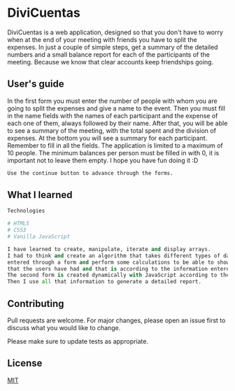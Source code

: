 ﻿# DiviCuentas

DiviCuentas is a web application, designed so that you don't have to worry when at the end of your meeting with friends you have to split the expenses. In just a couple of simple steps, get a summary of the detailed numbers and a small balance report for each of the participants of the meeting. Because we know that clear accounts keep friendships going.

## User's guide

In the first form you must enter the number of people with whom you are going to split the expenses and give a name to the event.
Then you must fill in the name fields with the names of each participant and the expense of each one of them, always followed by their name.
After that, you will be able to see a summary of the meeting, with the total spent and the division of expenses. At the bottom you will see a summary for each participant. Remember to fill in all the fields. The application is limited to a maximum of 10 people. The minimum balances per person must be filled in with 0, it is important not to leave them empty. I hope you have fun doing it :D

```bash
Use the continue button to advance through the forms. 
```

## What I learned

```python
Technologies

# HTML5
# CSS3
# Vanilla JavaScript

I have learned to create, manipulate, iterate and display arrays. 
I had to think and create an algorithm that takes different types of data from a user, 
entered through a form and perform some calculations to be able to show a summary of all the expenses, 
that the users have had and that is according to the information entered. 
The second form is created dynamically with JavaScript according to the information entered by the user. 
Then I use all that information to generate a detailed report.

```

## Contributing

Pull requests are welcome. For major changes, please open an issue first
to discuss what you would like to change.

Please make sure to update tests as appropriate.

## License

[MIT](https://choosealicense.com/licenses/mit/)